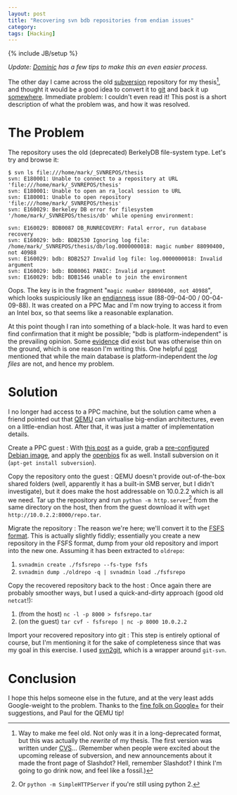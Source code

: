 ```yaml
---
layout: post
title: "Recovering svn bdb repositories from endian issues"
category: 
tags: [Hacking]
---
```

{% include JB/setup %}

*Update: [Dominic](#comment-1736953527) has a few tips to make this an
 even easier process.*

The other day I came across the old
[subversion](http://subversion.apache.org/) repository for my thesis[^2],
and thought it would be a good idea to convert it to
[git](http://git-scm.com/) and back it up
[somewhere](https://github.com/). Immediate problem: I couldn't even
read it!  This post is a short description of what the problem was,
and how it was resolved.

# The Problem

The repository uses the old (deprecated) BerkelyDB file-system type.
Let's try and browse it:

~~~
$ svn ls file:///home/mark/_SVNREPOS/thesis
svn: E180001: Unable to connect to a repository at URL 'file:///home/mark/_SVNREPOS/thesis'
svn: E180001: Unable to open an ra_local session to URL
svn: E180001: Unable to open repository 'file:///home/mark/_SVNREPOS/thesis'
svn: E160029: Berkeley DB error for filesystem '/home/mark/_SVNREPOS/thesis/db' while opening environment:

svn: E160029: BDB0087 DB_RUNRECOVERY: Fatal error, run database recovery
svn: E160029: bdb: BDB2530 Ignoring log file: /home/mark/_SVNREPOS/thesis/db/log.0000000018: magic number 88090400, not 40988
svn: E160029: bdb: BDB2527 Invalid log file: log.0000000018: Invalid argument
svn: E160029: bdb: BDB0061 PANIC: Invalid argument
svn: E160029: bdb: BDB1546 unable to join the environment
~~~

Oops.  The key is in the fragment "`magic number 88090400, not
40988`", which looks suspiciously like an
[endianness](https://en.wikipedia.org/wiki/Endianness) issue
(88-09-04-00 / 00-04-09-88).  It was created on a PPC Mac and I'm now
trying to access it from an Intel box, so that seems like a reasonable
explanation.

At this point though I ran into something of a black-hole.  It was
hard to even find confirmation that it might be possible; "bdb is
platform-independent" is the prevailing opinion.  Some
[evidence](http://svn.haxx.se/users/archive-2007-02/0456.shtml) did
exist but was otherwise thin on the ground, which is one reason I'm
writing this.  One helpful
[post](https://community.oracle.com/message/3727053) mentioned that
while the main database is platform-independent the *log files* are
not, and hence my problem.

# Solution

I no longer had access to a PPC machine, but the solution came when a
friend pointed out that [QEMU](http://wiki.qemu.org/Main_Page) can
virtualise big-endian architectures, even on a little-endian host.
After that, it was just a matter of implementation details.

Create a PPC guest
: With [this post](http://omega.cs.iit.edu/~bharatkris/blog/?p=211) as
  a guide, grab a
  [pre-configured Debian image](http://people.debian.org/~aurel32/qemu/powerpc/),
  and apply the
  [openbios](https://lists.ubuntu.com/archives/ubuntu-users/2011-November/254572.html)
  fix as well.  Install subversion on it (`apt-get install subversion`).

Copy the repository onto the guest
: QEMU doesn't provide out-of-the-box shared folders (well, apparently
  it has a built-in SMB server, but I didn't investigate), but it does
  make the host addressable on 10.0.2.2 which is all we need.  Tar up
  the repository and run `python -m http.server`[^1] from the same
  directory on the host, then from the guest download it with `wget
  http://10.0.2.2:8000/repo.tar`.

Migrate the repository
: The reason we're here; we'll convert it to the
  [FSFS format](http://web.mit.edu/Ghudson/info/fsfs).  This is
  actually slightly fiddly; essentially you create a new repository in
  the FSFS format, dump from your old repository and import into the
  new one.  Assuming it has been extracted to `oldrepo`:

  1. `svnadmin create ./fsfsrepo --fs-type fsfs`
  1. `svnadmin dump ./oldrepo -q | svnadmin load ./fsfsrepo`

Copy the recovered repository back to the host
: Once again there are probably smoother ways, but I used a
  quick-and-dirty approach (good old `netcat`!):

  1. (from the host) `nc -l -p 8000 > fsfsrepo.tar`
  1. (on the guest) `tar cvf - fsfsrepo | nc -p 8000 10.0.2.2`

Import your recovered repository into git
: This step is entirely optional of course, but I'm mentioning it for
  the sake of completeness since that was my goal in this exercise.  I
  used [svn2git](https://github.com/nirvdrum/svn2git), which is a
  wrapper around `git-svn`.

# Conclusion

I hope this helps someone else in the future, and at the very least
adds Google-weight to the problem.  Thanks to the
[fine folk on Google+](https://plus.google.com/+MarkHepburn/posts/PxpMzPmVqXo)
for their suggestions, and Paul for the QEMU tip!

[^1]: Or `python -m SimpleHTTPServer` if you're still using python 2.

[^2]: Way to make me feel old.  Not only was it in a long-deprecated
    format, but this was actually the *rewrite* of my thesis.  The
    first version was written under
    [CVS](http://en.wikipedia.org/wiki/Concurrent_Versions_System)...
    (Remember when people were excited about the upcoming release of
    subversion, and new announcements about it made the front page of
    Slashdot?  Hell, remember Slashdot?  I think I'm going to go drink
    now, and feel like a fossil.)
